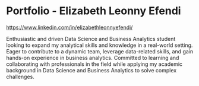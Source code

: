 # Portfolio - Elizabeth Leonny Efendi

https://www.linkedin.com/in/elizabethleonnyefendi/ 

Enthusiastic and driven Data Science and Business Analytics student looking to expand my analytical skills and knowledge in a real-world setting. Eager to contribute to a dynamic team, leverage data-related skills, and gain hands-on experience in business analytics. Committed to learning and collaborating with professionals in the field while applying my academic background in Data Science and Business Analytics to solve complex challenges.

